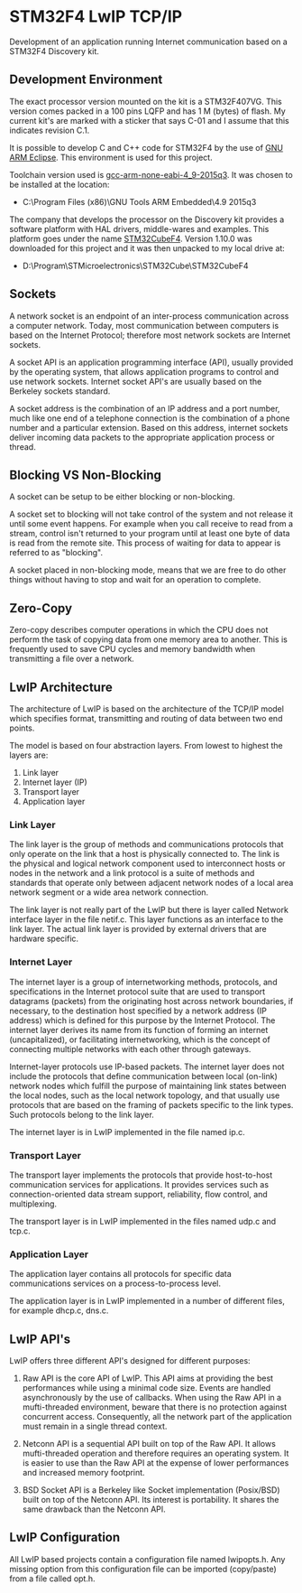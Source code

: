 # STM32F4 LwIP TCP/IP
Development of an application running Internet communication based on a STM32F4 Discovery kit.

## Development Environment  
The exact processor version mounted on the kit is a STM32F407VG. This version comes packed in a 100 pins LQFP and has 1 M (bytes) of flash. My current kit's are marked with a sticker that says C-01 and I assume that this indicates revision C.1.  

It is possible to develop C and C++ code for STM32F4 by the use of [GNU ARM Eclipse](http://gnuarmeclipse.github.io/install/ "GNU ARM Eclipse"). This environment is used for this project.  

Toolchain version used is [gcc-arm-none-eabi-4_9-2015q3](https://launchpad.net/gcc-arm-embedded/+download "gcc-arm-none-eabi-4_9-2015q3"). It was chosen to be installed at the location:  

- C:\Program Files (x86)\GNU Tools ARM Embedded\4.9 2015q3

The company that develops the processor on the Discovery kit provides a software platform with HAL drivers, middle-wares and examples. This platform goes under the name [STM32CubeF4](http://www.st.com/web/en/catalog/tools/PF259243). Version 1.10.0 was downloaded for this project and it was then unpacked to my local drive at:  

- D:\Program\STMicroelectronics\STM32Cube\STM32CubeF4  

## Sockets  
A network socket is an endpoint of an inter-process communication across a computer network. Today, most communication between computers is based on the Internet Protocol; therefore most network sockets are Internet sockets.  

A socket API is an application programming interface (API), usually provided by the operating system, that allows application programs to control and use network sockets. Internet socket API's are usually based on the Berkeley sockets standard.  

A socket address is the combination of an IP address and a port number, much like one end of a telephone connection is the combination of a phone number and a particular extension. Based on this address, internet sockets deliver incoming data packets to the appropriate application process or thread.  

## Blocking VS Non-Blocking
A socket can be setup to be either blocking or non-blocking.  

A socket set to blocking will not take control of the system and not release it until some event happens. For example when you call receive to read from a stream, control isn't returned to your program until at least one byte of data is read from the remote site. This process of waiting for data to appear is referred to as "blocking".  

A socket placed in non-blocking mode, means that we are free to do other things without having to stop and wait for an operation to complete.  

## Zero-Copy
Zero-copy describes computer operations in which the CPU does not perform the task of copying data from one memory area to another. This is frequently used to save CPU cycles and memory bandwidth when transmitting a file over a network.  

## LwIP Architecture  
The architecture of LwIP is based on the architecture of the TCP/IP model which specifies format, transmitting and routing of data between two end points.  

The model is based on four abstraction layers. From lowest to highest the layers are:  

1. Link layer  
2. Internet layer (IP)  
3. Transport layer  
4. Application layer  

### Link Layer
The link layer is the group of methods and communications protocols that only operate on the link that a host is physically connected to. The link is the physical and logical network component used to interconnect hosts or nodes in the network and a link protocol is a suite of methods and standards that operate only between adjacent network nodes of a local area network segment or a wide area network connection.  

The link layer is not really part of the LwIP but there is layer called Network interface layer in the file netif.c. This layer functions as an interface to the link layer. The actual link layer is provided by external drivers that are hardware specific.  

### Internet Layer  
The internet layer is a group of internetworking methods, protocols, and specifications in the Internet protocol suite that are used to transport datagrams (packets) from the originating host across network boundaries, if necessary, to the destination host specified by a network address (IP address) which is defined for this purpose by the Internet Protocol. The internet layer derives its name from its function of forming an internet (uncapitalized), or facilitating internetworking, which is the concept of connecting multiple networks with each other through gateways.

Internet-layer protocols use IP-based packets. The internet layer does not include the protocols that define communication between local (on-link) network nodes which fulfill the purpose of maintaining link states between the local nodes, such as the local network topology, and that usually use protocols that are based on the framing of packets specific to the link types. Such protocols belong to the link layer.  

The internet layer is in LwIP implemented in the file named ip.c.  

### Transport Layer  
The transport layer implements the protocols that provide host-to-host communication services for applications. It provides services such as connection-oriented data stream support, reliability, flow control, and multiplexing.  

The transport layer is in LwIP implemented in the files named udp.c and tcp.c. 

### Application Layer  
The application layer contains all protocols for specific data communications services on a process-to-process level.  

The application layer is in LwIP implemented in a number of different files, for example dhcp.c, dns.c.  

## LwIP API's
LwIP offers three different API's designed for different purposes:  

1. Raw API is the core API of LwIP. This API aims at providing the best performances while using a minimal code size. Events are handled asynchronously by the use of callbacks. When using the Raw API in a mufti-threaded environment, beware that there is no protection against concurrent access. Consequently, all the network part of the application must remain in a single thread context.  

2. Netconn API is a sequential API built on top of the Raw API. It allows mufti-threaded operation and therefore requires an operating system. It is easier to use than the Raw API at the expense of lower performances and
increased memory footprint.  

3. BSD Socket API is a Berkeley like Socket implementation (Posix/BSD) built on top of the Netconn API. Its interest is portability. It shares the same drawback than the Netconn API.  

## LwIP Configuration  
All LwIP based projects contain a configuration file named lwipopts.h. Any missing option from this configuration file can be imported (copy/paste) from a file called opt.h.  
